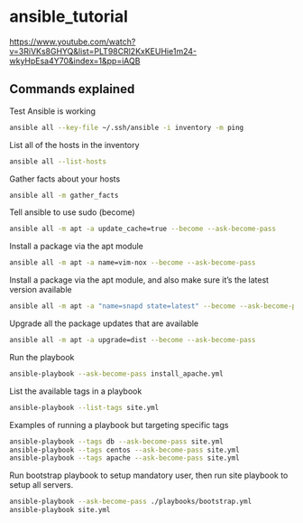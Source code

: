 # ansible_tutorial

<https://www.youtube.com/watch?v=3RiVKs8GHYQ&list=PLT98CRl2KxKEUHie1m24-wkyHpEsa4Y70&index=1&pp=iAQB>

## Commands explained

Test Ansible is working

```bash
ansible all --key-file ~/.ssh/ansible -i inventory -m ping
```

List all of the hosts in the inventory

```bash
ansible all --list-hosts
```

Gather facts about your hosts

```bash
ansible all -m gather_facts
```

Tell ansible to use sudo (become)

```bash
ansible all -m apt -a update_cache=true --become --ask-become-pass
```

Install a package via the apt module

```bash
ansible all -m apt -a name=vim-nox --become --ask-become-pass
```

Install a package via the apt module, and also make sure it’s the latest version available

```bash
ansible all -m apt -a "name=snapd state=latest" --become --ask-become-pass
```

Upgrade all the package updates that are available

```bash
ansible all -m apt -a upgrade=dist --become --ask-become-pass
```

Run the playbook

```bash
ansible-playbook --ask-become-pass install_apache.yml
```

List the available tags in a playbook

```bash
ansible-playbook --list-tags site.yml
```

Examples of running a playbook but targeting specific tags

```bash
ansible-playbook --tags db --ask-become-pass site.yml
ansible-playbook --tags centos --ask-become-pass site.yml
ansible-playbook --tags apache --ask-become-pass site.yml
```

Run bootstrap playbook to setup mandatory user, then run site playbook to setup all servers.

```bash
ansible-playbook --ask-become-pass ./playbooks/bootstrap.yml
ansible-playbook site.yml
```
